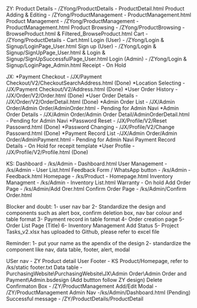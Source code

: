 ZY:
Product Details - /ZYong/ProductDetails - ProductDetail.html
Product Adding & Editing - /ZYong/ProductManagement - ProductManagement.html
Product Management - /ZYong/ProductManagement - ProductManagement.html
Product Browsing - /ZYong/ProductBrowsing - BrowseProduct.html & Filtered_BrowseProduct.html
Cart - /ZYong/ProductDetails - Cart.html
Login (User) - /ZYong/Login & Signup/LoginPage_User.html
Sign up (User) - /ZYong/Login & Signup/SignUpPage_User.html & Login & Signup/SignUpSuccessfulPage_User.html
Login (Admin) - /ZYong/Login & Signup/LoginPage_Admin.html
Receipt - On Hold

JX:
*Payment Checkout - /JX/Payment Checkout/V2/CheckoutSearchAddress.html (Done)
*Location Selecting - /JX/Payment Checkout/V2/Address.html (Done)
*User Order History - /JX/Order/V2/Order.html (Done)
*User Order Details - /JX/Order/V2/OrderDetail.html (Done)
*Admin Order List -  /JX/Admin Order/Admin Order/AdminOrder.html - Pending for Admin Navi
*Admin Order Details - /JX/Admin Order/Admin Order Detail/AdminOrderDetail.html - Pending for Admin Navi
*Password Reset - /JX/Profile/V2/Reset Passowrd.html (Done)
*Password Changing - /JX/Profile/V2/Change Passowrd.html (Done)
*Payment Record List -/JX/Admin Order/Admin Order/AdminPayment.html - Pending for Admin Navi
Payment Record Details - On Hold for recepit template
*User Profile - /JX/Profile/V2/Profile.html (Done)

KS:
Dashboard - /ks/Admin - Dashboard.html
User Management - /ks/Admin - User List.html
Feedback Form / WhatsApp button - /ks/Admin - Feedback.html
Homepage - /ks/Product - Homepage.html
Inventory Managment - /ks/Admin - Inventory List.html
Warranty - On hold
Add Order Page - /ks/Admin/Add Orer.html
Confirm Order Page - /ks/Admin/Confirm Order.html

Blocker and doubt:
1- user nav bar
2- Standardize the design and components such as alert box, confirm deletion box, nav bar colour and table format
3- Payment record in table format
4- Order creation page
5- Order List Page (Title)
6- Inventory Management Add Status
5- Project Tasks_v2.xlsx has uploaded to Github, please refer to excel file

Reminder:
1- put your name as the apendix of the design
2- standardize the component like nav, data table, footer, alert, modal

USer nav - ZY Product detail
User Footer - KS Product/Homepage, refer to /ks/static footer.txt
Data table - PurchasingWebsite\PurchasingWebsite\JX\Admin Order\Admin Order and Payment\Admin.bsdesign (Add buttton follow ZY design)
Delete Confirmaton Box - /ZY/ProductManagement
Add/Edit Modal - /ZY/ProductManagement
Admin Nav -/ks/Admin/Dashboard.html (Pending)
Successful message - /ZY/ProductDetails/ProductDetail 